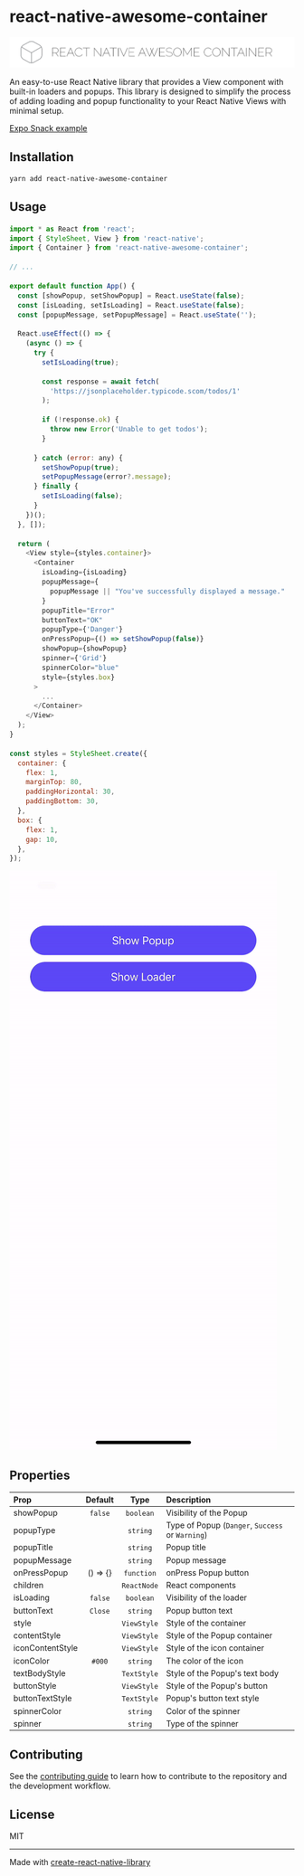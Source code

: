 # react-native-awesome-container

![header](example/assets/awesome-container.png)

An easy-to-use React Native library that provides a View component with built-in loaders and popups. This library is designed to simplify the process of adding loading and popup functionality to your React Native Views with minimal setup.

[Expo Snack example](https://snack.expo.dev/@lekgwaraj/react-native-awesome-container)

## Installation

```sh
yarn add react-native-awesome-container
```

## Usage

```js
import * as React from 'react';
import { StyleSheet, View } from 'react-native';
import { Container } from 'react-native-awesome-container';

// ...

export default function App() {
  const [showPopup, setShowPopup] = React.useState(false);
  const [isLoading, setIsLoading] = React.useState(false);
  const [popupMessage, setPopupMessage] = React.useState('');

  React.useEffect(() => {
    (async () => {
      try {
        setIsLoading(true);

        const response = await fetch(
          'https://jsonplaceholder.typicode.scom/todos/1'
        );

        if (!response.ok) {
          throw new Error('Unable to get todos');
        }

      } catch (error: any) {
        setShowPopup(true);
        setPopupMessage(error?.message);
      } finally {
        setIsLoading(false);
      }
    })();
  }, []);

  return (
    <View style={styles.container}>
      <Container
        isLoading={isLoading}
        popupMessage={
          popupMessage || "You've successfully displayed a message."
        }
        popupTitle="Error"
        buttonText="OK"
        popupType={'Danger'}
        onPressPopup={() => setShowPopup(false)}
        showPopup={showPopup}
        spinner={'Grid'}
        spinnerColor="blue"
        style={styles.box}
      >
        ...
      </Container>
    </View>
  );
}

const styles = StyleSheet.create({
  container: {
    flex: 1,
    marginTop: 80,
    paddingHorizontal: 30,
    paddingBottom: 30,
  },
  box: {
    flex: 1,
    gap: 10,
  },
});
```

![example](example/assets/example.gif)

## Properties

| Prop  | Default  | Type | Description |
| :------------ |:---------------:| :---------------:| :-----|
| showPopup | `false` | `boolean` | Visibility of the Popup |
| popupType |  | `string` | Type of Popup (`Danger`, `Success` or `Warning`)  |
| popupTitle |  | `string` | Popup title |
| popupMessage |  | `string` | Popup message |
| onPressPopup | () => {} | `function` | onPress Popup button
| children | | `ReactNode` | React components
| isLoading | `false` | `boolean` | Visibility of the loader
| buttonText | `Close` | `string` | Popup button text
| style |  | `ViewStyle` | Style of the container
| contentStyle |  | `ViewStyle` | Style of the Popup container
| iconContentStyle |  | `ViewStyle` | Style of the icon container
| iconColor | `#000` | `string` | The color of the icon
| textBodyStyle |  | `TextStyle` | Style of the Popup's text body
| buttonStyle |  | `ViewStyle` | Style of the Popup's button
| buttonTextStyle |  | `TextStyle` | Popup's button text style
| spinnerColor | | `string` | Color of the spinner
| spinner | | `string` | Type of the spinner

## Contributing

See the [contributing guide](CONTRIBUTING.md) to learn how to contribute to the repository and the development workflow.

## License

MIT

---

Made with [create-react-native-library](https://github.com/callstack/react-native-builder-bob)
